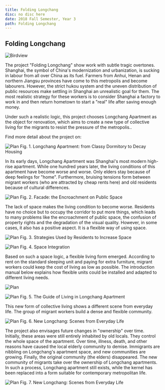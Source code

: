 ```yaml
---
title: Folding Longchang
disc: no disc here
date: 2018 Fall Semester, Year 3
path: Folding Longchang
---
```

<special>
</special>

## Folding Longchang

![Birdview](../images/articles/design_04/0.jpg)


The project "Folding Longchang" show work with subtle tragic overtones. Shanghai, the symbol of China's modernization and urbanization, is sucking in labour from all over China as its fuel. Farmers from Anhui, Henan and northern Jiangsu provinces have come to this metropolis and become labourers. However, the strict hukou system and the uneven distribution of public resources make settling in Shanghai an unrealistic goal for them. The most realistic strategy for these workers is to consider Shanghai a factory to work in and then return hometown to start a "real" life after saving enough money.

Under such a realistic logic, this project chooses Longchang Apartment as the object for renovation, which aims to create a new type of collective living for the migrants to resist the pressure of the metropolis..


Find more detail about the project on:


![Plan](../images/articles/design_04/1.jpg)
Fig. 1. Longchang Apartment: from Classy Dormitory to Decay Housing

In its early days, Longchang Apartment was Shanghai's most modern high-rise apartment. While one hundred years later, the living conditions of this apartment have become worse and worse. Only elders stay because of deep feelings for "home". Furthermore, bruising tensions form between migrant workers (who are attracted by cheap rents here) and old residents because of cultural differences.

![Plan](../images/articles/design_04/2.jpg)
Fig. 2. Facade: the Encroachment on Public Space


The lack of space makes the living condition to become worse. Residents have no choice but to occupy the corridor to put more things, which leads to many problems like the encroachment of public space, the confusion of property rights and the degradation of the visual quality. However, in some cases, it also has a positive aspect. It is a flexible way of using space.

![Plan](../images/articles/design_04/3-1.jpg)
Fig. 3. Strategies Used by Residents to Increase Space

![Plan](../images/articles/design_04/4.jpg)
Fig. 4. Space Integration


Based on such a space logic, a flexible living form emerged. According to rent on the standard sleeping unit and paying for extra furniture, migrant workers could keep the cost of living as low as possible. The introduction manual below explains how flexible units could be installed and adapted to different living needs.

![Plan](../images/articles/design_04/5.jpg)

![Plan](../images/articles/design_04/5-2.jpg)
Fig. 5. The Guide of Living in Longchang Apartment


This new form of collective living shows a different scene from everyday life. The group of migrant workers build a dense and flexible community.

![Plan](../images/articles/design_04/6.jpg)
Fig. 6. New Longchang: Scenes from Everyday Life


The project also envisages future changes in "ownership" over time. Initially, these areas were still entirely inhabited by old locals. They control the whole space of the apartment. Over time, illness, death, and other reasons have caused the local elderly community to demise. Immigrants are nibbling on Longchang's apartment space, and new communities are growing. Finally, the original community (the elders) disappeared. The new community of migrants take over the ownership of Longchang apartments. In such a process, Longchang apartment still exists, while the kernel has been replaced into a form suitable for contemporary metropolitan life.

![Plan](../images/articles/design_04/7.jpg)
Fig. 7. New Longchang: Scenes from Everyday Life